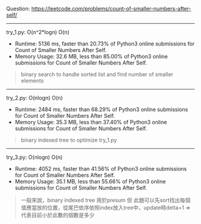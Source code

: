 Question: https://leetcode.com/problems/count-of-smaller-numbers-after-self/

---

try_1.py: O(n^2*logn) O(n)

* Runtime: 5136 ms, faster than 20.73% of Python3 online submissions for Count of Smaller Numbers After Self.
* Memory Usage: 32.6 MB, less than 85.00% of Python3 online submissions for Count of Smaller Numbers After Self.

> binary search to handle sorted list and find number of smaller elements

---

try_2.py: O(nlogn) O(n)

* Runtime: 2484 ms, faster than 68.29% of Python3 online submissions for Count of Smaller Numbers After Self.
* Memory Usage: 35.3 MB, less than 37.40% of Python3 online submissions for Count of Smaller Numbers After Self.

> binary indexed tree to optimize try_1.py

---

try_3.py: O(nlogn) O(n)

* Runtime: 4052 ms, faster than 41.56% of Python3 online submissions for Count of Smaller Numbers After Self.
* Memory Usage: 35.1 MB, less than 55.66% of Python3 online submissions for Count of Smaller Numbers After Self.

> 一般來說，binary indexed tree 用於presum
> 但 此題可以先sort找出每個值應當放的位置，從尾巴依序依照index放入tree中，update時delta=1 => 代表目前小於此數的個數是多少